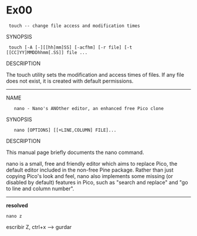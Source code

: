 # Ex00


     touch -- change file access and modification times

SYNOPSIS

     touch [-A [-][[hh]mm]SS] [-acfhm] [-r file] [-t [[CC]YY]MMDDhhmm[.SS]] file ...

DESCRIPTION

The touch utility sets the modification and access times of files.  If any file does not exist, it is created with default permissions.

---

NAME

       nano - Nano's ANOther editor, an enhanced free Pico clone

SYNOPSIS

       nano [OPTIONS] [[+LINE,COLUMN] FILE]...

DESCRIPTION

This manual page briefly documents the nano command.

 nano is a small, free and friendly editor which aims to replace Pico, the default editor included in the non-free Pine package.  Rather than just copying Pico's look and feel, nano also implements some missing  (or disabled by default) features in Pico, such as "search and replace" and "go to line and column number".
 
----
 **resolved**

    nano z

escribir Z, ctrl+x --> gurdar